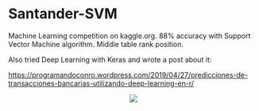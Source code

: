 # Santander-SVM

Machine Learning competition on kaggle.org. 88% accuracy with Support Vector Machine algorithm. Middle table rank position. 

Also tried Deep Learning with Keras and wrote a post about it:

https://programandoconro.wordpress.com/2019/04/27/predicciones-de-transacciones-bancarias-utilizando-deep-learning-en-r/

<div style="text-align:center"><img src="https://programandoconro.files.wordpress.com/2019/07/cropped-net-2.png?w=300" /></div>

